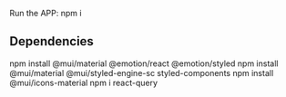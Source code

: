 



Run the APP:
npm i

Dependencies
----------------
npm install @mui/material @emotion/react @emotion/styled
npm install @mui/material @mui/styled-engine-sc styled-components
npm install @mui/icons-material
npm i react-query



